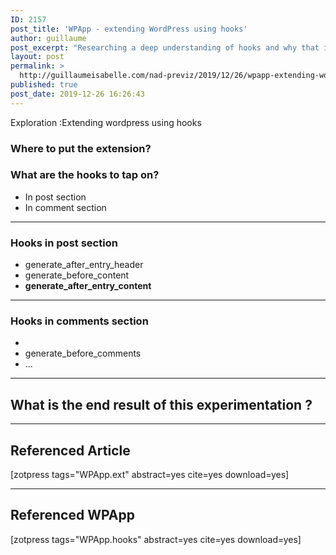 ```yaml
---
ID: 2157
post_title: 'WPApp - extending WordPress using hooks'
author: guillaume
post_excerpt: "Researching a deep understanding of hooks and why that is practical when using a complex framework to create your own framework and apps."
layout: post
permalink: >
  http://guillaumeisabelle.com/nad-previz/2019/12/26/wpapp-extending-wordpress-using-hooks/
published: true
post_date: 2019-12-26 16:26:43
---
```

<!-- wp:paragraph -->

Exploration :Extending wordpress using hooks

<!-- /wp:paragraph -->

<!-- wp:heading {"level":3} -->

### Where to put the extension?

### What are the hooks to tap on?

<!-- /wp:heading -->

<!-- wp:list -->

*   In post section
*   In comment section

<!-- /wp:list -->

<!-- wp:separator -->

<hr class="wp-block-separator" />

<!-- /wp:separator -->

<!-- wp:heading {"level":3} -->

### Hooks in post section

<!-- /wp:heading -->

<!-- wp:list -->

* generate_after_entry_header 
* generate_before_content
* **generate_after_entry_content**

<!-- /wp:list -->

<!-- wp:separator -->

<hr class="wp-block-separator" />

<!-- /wp:separator -->

<!-- wp:heading {"level":3} -->

### Hooks in comments section

<!-- /wp:heading -->

<!-- wp:list -->

*   
*   generate_before_comments
*   ...

<!-- /wp:list -->

<!-- wp:separator -->

<hr class="wp-block-separator" />

<!-- /wp:separator -->

<!-- wp:heading -->

## What is the end result of this experimentation ?

<!-- /wp:heading -->

<!-- wp:separator -->

<hr class="wp-block-separator" />

<!-- /wp:separator -->

<!-- wp:heading -->

## Referenced Article

<!-- /wp:heading -->

<!-- wp:paragraph -->

[zotpress tags="WPApp.ext" abstract=yes cite=yes download=yes]

<!-- /wp:paragraph -->

<!-- wp:separator -->

<hr class="wp-block-separator" />

<!-- /wp:separator -->

<!-- wp:heading -->

## Referenced WPApp

<!-- /wp:heading -->

<!-- wp:paragraph -->

[zotpress tags="WPApp.hooks" abstract=yes cite=yes download=yes]

<!-- /wp:paragraph -->